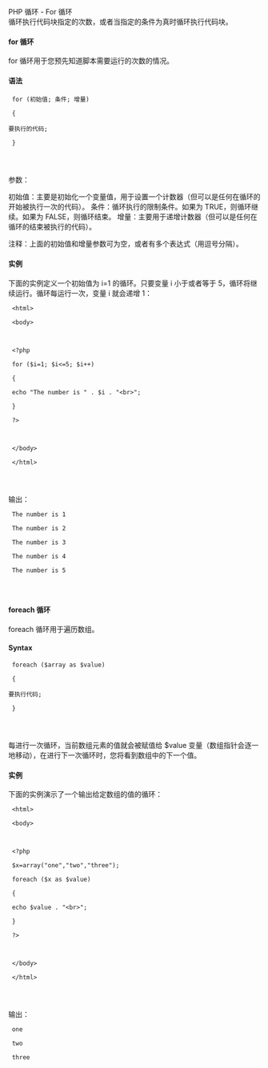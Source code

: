  PHP 循环 - For 循环  
循环执行代码块指定的次数，或者当指定的条件为真时循环执行代码块。

 

#### for 循环

 for 循环用于您预先知道脚本需要运行的次数的情况。

 
#### 语法

 
```
 for (初始值; 条件; 增量)

 {

要执行的代码;

 } 




```
 参数：

 
 初始值：主要是初始化一个变量值，用于设置一个计数器（但可以是任何在循环的开始被执行一次的代码）。
  条件：循环执行的限制条件。如果为 TRUE，则循环继续。如果为 FALSE，则循环结束。
  增量：主要用于递增计数器（但可以是任何在循环的结束被执行的代码）。
 
注释：上面的初始值和增量参数可为空，或者有多个表达式（用逗号分隔）。

 
#### 实例

 下面的实例定义一个初始值为 i=1 的循环。只要变量 i 小于或者等于 5，循环将继续运行。循环每运行一次，变量 i 就会递增 1：

 
```
 <html>

 <body>



 <?php

 for ($i=1; $i<=5; $i++)

 {

 echo "The number is " . $i . "<br>";

 }

 ?>



 </body>

 </html> 




```
 输出：

 
```
 The number is 1

 The number is 2

 The number is 3

 The number is 4

 The number is 5 




```
 



#### foreach 循环

 foreach 循环用于遍历数组。

 
#### Syntax

 
```
 foreach ($array as $value)

 {

要执行代码;

 } 




```
 每进行一次循环，当前数组元素的值就会被赋值给 $value 变量（数组指针会逐一地移动），在进行下一次循环时，您将看到数组中的下一个值。

 
#### 实例

 下面的实例演示了一个输出给定数组的值的循环：

 
```
 <html>

 <body>



 <?php

 $x=array("one","two","three");

 foreach ($x as $value)

 {

 echo $value . "<br>";

 }

 ?>



 </body>

 </html> 




```
 输出：

 
```
 one

 two

 three 




```
 

